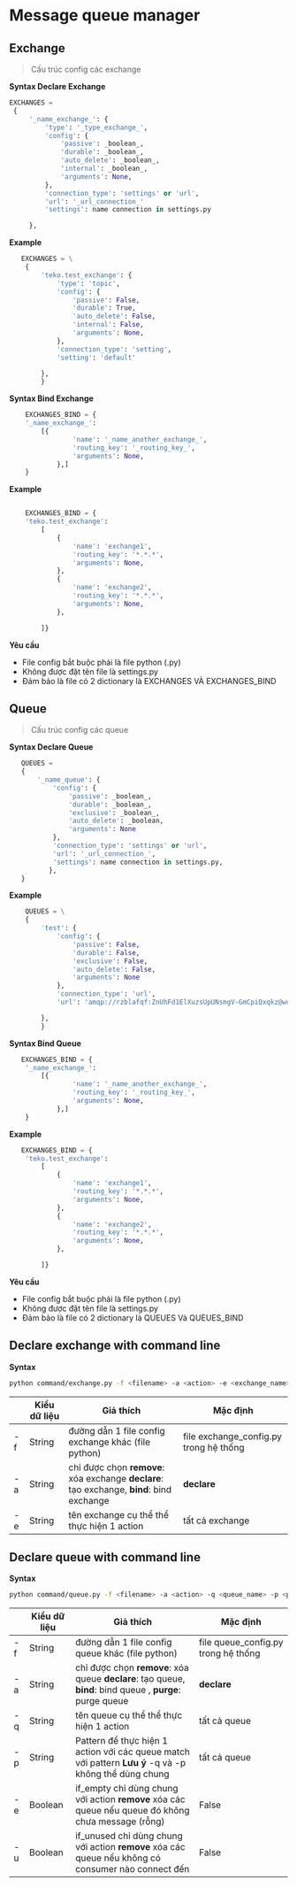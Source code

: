 # Message queue manager

 
## Exchange

> Cấu trúc config các exchange

 **Syntax Declare Exchange**
	


   ```python
   EXCHANGES = 
    {
        '_name_exchange_': {
            'type': '_type_exchange_',
            'config': {
                'passive': _boolean_,
                'durable': _boolean_,
                'auto_delete': _boolean_,
                'internal': _boolean_,
                'arguments': None,
            },
            'connection_type': 'settings' or 'url',
            'url': '_url_connection_'
            'settings': name connection in settings.py

        },
   ```
**Example**
	
```python
   EXCHANGES = \
    {
        'teko.test_exchange': {
            'type': 'topic',
            'config': {
                'passive': False,
                'durable': True,
                'auto_delete': False,
                'internal': False,
                'arguments': None,
            },
            'connection_type': 'setting',
            'setting': 'default'

        },
        }
```
**Syntax Bind Exchange**

```python
    EXCHANGES_BIND = {
    '_name_exchange_':
        [{
                'name': '_name_another_exchange_',
                'routing_key': '_routing_key_',
                'arguments': None,
            },]
	}
```
**Example**
```python

    EXCHANGES_BIND = {
    'teko.test_exchange':
        [
            {
                'name': 'exchange1',
                'routing_key': '*.*.*',
                'arguments': None,
            },
            {
                'name': 'exchange2',
                'routing_key': '*.*.*',
                'arguments': None,
            },

        ]}
```
**Yêu cầu**
 - File config bắt buộc phải là file python (.py)
 - Không được đặt tên file là settings.py
 - Đảm bảo là file có 2 dictionary là EXCHANGES VÀ EXCHANGES_BIND
 
 ## Queue
 > Cấu trúc config các queue
 
 **Syntax Declare Queue**
 ```python
    QUEUES = 
    {
        '_name_queue': {
            'config': {
                'passive': _boolean_,
                'durable': _boolean_,
                'exclusive': _boolean_,
                'auto_delete': _boolean,
                'arguments': None
            },
            'connection_type': 'settings' or 'url',
            'url': '_url_connection_',
            'settings': name connection in settings.py,
           },
    }
  ```
**Example**
	
```python
    QUEUES = \
    {
        'test': {
            'config': {
                'passive': False,
                'durable': False,
                'exclusive': False,
                'auto_delete': False,
                'arguments': None
            },
            'connection_type': 'url',
            'url': 'amqp://rzblafqf:ZnUhFd1ElXuzsUpUNsmgV-GmCpiQxqkz@woodpecker.rmq.cloudamqp.com/rzblafqf',

        },
        }
 ```

**Syntax Bind Queue**

```python
   EXCHANGES_BIND = {
    '_name_exchange_':
        [{
                'name': '_name_another_exchange_',
                'routing_key': '_routing_key_',
                'arguments': None,
            },]
	}
```
**Example**
```python
   EXCHANGES_BIND = {
    'teko.test_exchange':
        [
            {
                'name': 'exchange1',
                'routing_key': '*.*.*',
                'arguments': None,
            },
            {
                'name': 'exchange2',
                'routing_key': '*.*.*',
                'arguments': None,
            },

        ]}
  ```

**Yêu cầu**
 - File config bắt buộc phải là file python (.py)
 - Không được đặt tên file là settings.py
 - Đảm bảo là file có 2 dictionary là QUEUES Và QUEUES_BIND
 
 ## Declare exchange with command line
 

**Syntax**
```bash
python command/exchange.py -f <filename> -a <action> -e <exchange_name>
```

|       |Kiểu dữ liệu  | Giả thích |Mặc định |
|--------|-----| -----|-----|
|-f     |String| đường dẫn 1 file config exchange khác (file python)  | file exchange_config.py trong hệ thống|
|-a   |  String| chỉ được chọn **remove**: xóa exchange  **declare**: tạo exchange, **bind**: bind exchange      |  **declare** |
| -e| String| tên exchange cụ thể thể thực hiện 1 action     |    tất cả exchange |

## Declare queue with command line
 

**Syntax**
```bash
python command/queue.py -f <filename> -a <action> -q <queue_name> -p <pattern> -e <if_empty> -u <if_unused>
```

|        | Kiểu dữ liệu | Giả thích |Mặc định |
|--------|-----| -----|-----|
|-f    |String | đường dẫn 1 file config queue khác (file python) | file queue_config.py trong hệ thống|
|-a    | String| chỉ được chọn **remove**: xóa queue  **declare**: tạo queue, **bind**: bind queue , **purge**: purge queue     |  **declare** |
| -q|String | tên queue cụ thể thể thực hiện 1 action     |    tất cả queue |
|-p|String|Pattern để thực hiện 1 action với các queue match với pattern **Lưu ý** -q và -p không thể dùng chung|tất cả queue|
|-e|Boolean| if_empty chỉ dùng chung với action **remove** xóa các queue nếu queue đó không chưa message (rỗng)|False|
|-u|Boolean| if_unused chỉ dùng chung với action **remove** xóa các queue nếu không có consumer nào connect đến |False|



 
